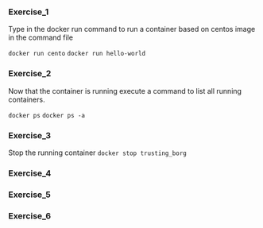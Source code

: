 ### Exercise_1 

Type in the docker run command to run a container based on centos image in the command file

`docker run cento`
`docker run hello-world`

### Exercise_2

Now that the container is running execute a command to list all running containers.

`docker ps`
`docker ps -a`

### Exercise_3

Stop the running container
`docker stop trusting_borg`

### Exercise_4 

### Exercise_5 

### Exercise_6 


